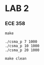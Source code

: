 # LAB 2
### ECE 358

```
make
```

```
./csma_p 7 1000
./csma_p 10 1000
./csma_p 20 1000
```

```
make clean
```

